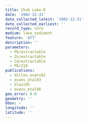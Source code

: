 ```yaml
---
title: Chub Lake-D
date: '1982-12-31'
date_collected_latest: '1982-12-31'
date_collected_earliest: ''
record_type: core
medium: lake_sediment
feature: '477'
description: ''
parameters:
  - Pb/extractable
  - Zn/extractable
  - Cd/extractable
  - Pb/210
publications:
  - dillon_evans82
  - evans_etal83
  - blais95
  - evans_etal86
geo_error: 0.0
geometry: ''
bbox: ~
longitude: ''
latitude: ''
---
```

